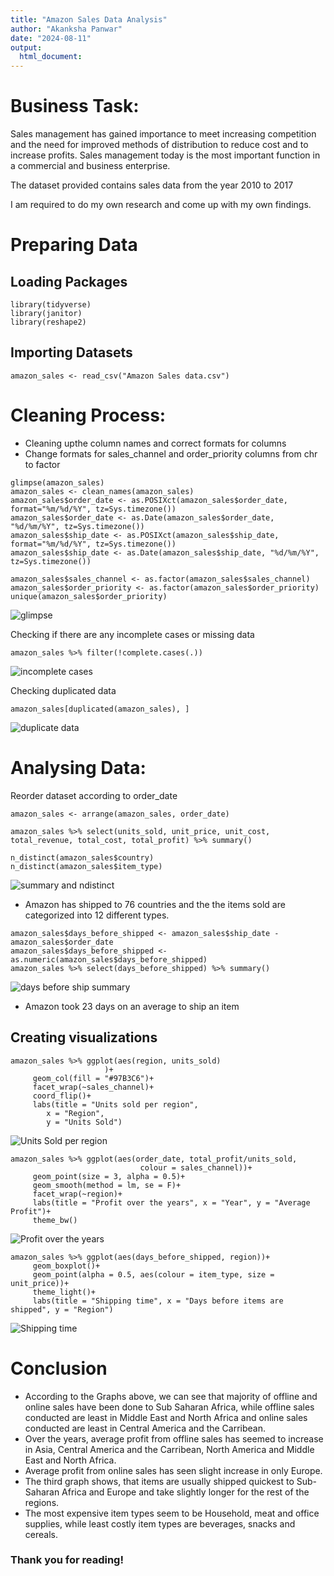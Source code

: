 ```yaml
---
title: "Amazon Sales Data Analysis"
author: "Akanksha Panwar"
date: "2024-08-11"
output:
  html_document:
---
```


# Business Task:

Sales management has gained importance to meet increasing competition and the
need for improved methods of distribution to reduce cost and to increase profits. Sales
management today is the most important function in a commercial and business
enterprise.

The dataset provided contains sales data from the year 2010 to 2017

I am required to do my own research and come up with my own findings.

# Preparing Data

## Loading Packages
```{r}
library(tidyverse)
library(janitor)
library(reshape2)
```

## Importing Datasets
```{r}
amazon_sales <- read_csv("Amazon Sales data.csv")
```

# Cleaning Process:

- Cleaning upthe column names and correct formats for columns
- Change formats for sales_channel and order_priority columns from chr to factor
```{r}
glimpse(amazon_sales)
amazon_sales <- clean_names(amazon_sales)
amazon_sales$order_date <- as.POSIXct(amazon_sales$order_date, format="%m/%d/%Y", tz=Sys.timezone())
amazon_sales$order_date <- as.Date(amazon_sales$order_date, "%d/%m/%Y", tz=Sys.timezone())
amazon_sales$ship_date <- as.POSIXct(amazon_sales$ship_date, format="%m/%d/%Y", tz=Sys.timezone())
amazon_sales$ship_date <- as.Date(amazon_sales$ship_date, "%d/%m/%Y", tz=Sys.timezone())

amazon_sales$sales_channel <- as.factor(amazon_sales$sales_channel)
amazon_sales$order_priority <- as.factor(amazon_sales$order_priority)
unique(amazon_sales$order_priority)
```
![glimpse](https://github.com/user-attachments/assets/06be16fc-64d4-4326-ad5d-fd12e1a48f8d)

Checking if there are any incomplete cases or missing data
```{r}
amazon_sales %>% filter(!complete.cases(.))
```
![incomplete cases](https://github.com/user-attachments/assets/5ad432ed-5cae-40d9-93ee-27ad9120a9f9)

Checking duplicated data 
```{r}
amazon_sales[duplicated(amazon_sales), ]
```
![duplicate data](https://github.com/user-attachments/assets/49a1ccb2-3447-420b-92fe-aacff7af5249)

# Analysing Data:

Reorder dataset according to order_date
```{r}
amazon_sales <- arrange(amazon_sales, order_date)
```

```{r}
amazon_sales %>% select(units_sold, unit_price, unit_cost, total_revenue, total_cost, total_profit) %>% summary()

n_distinct(amazon_sales$country)
n_distinct(amazon_sales$item_type)
```
![summary and ndistinct](https://github.com/user-attachments/assets/9af1f335-ed82-4a6a-ab4b-b8d6650e5b09)

- Amazon has shipped to 76 countries and the the items sold are categorized into 12 different types.

```{r}
amazon_sales$days_before_shipped <- amazon_sales$ship_date - amazon_sales$order_date
amazon_sales$days_before_shipped <- as.numeric(amazon_sales$days_before_shipped)
amazon_sales %>% select(days_before_shipped) %>% summary()
```
![days before ship summary](https://github.com/user-attachments/assets/b0aa244e-1d63-45ee-9a31-5b6e4e8da048)

- Amazon took 23 days on an average to ship an item

## Creating visualizations

```{r}
amazon_sales %>% ggplot(aes(region, units_sold)
                     )+
     geom_col(fill = "#97B3C6")+
     facet_wrap(~sales_channel)+
     coord_flip()+
     labs(title = "Units sold per region",
        x = "Region",
        y = "Units Sold")
```
![Units Sold per region](https://github.com/user-attachments/assets/60a58903-1cda-4978-b367-ca680481596b)

```{r}
amazon_sales %>% ggplot(aes(order_date, total_profit/units_sold,
                             colour = sales_channel))+
     geom_point(size = 3, alpha = 0.5)+
     geom_smooth(method = lm, se = F)+
     facet_wrap(~region)+
     labs(title = "Profit over the years", x = "Year", y = "Average Profit")+
     theme_bw()
```
![Profit over the years](https://github.com/user-attachments/assets/018b743f-08cf-4a28-9eb3-84c1a678e2a4)

```{r}
amazon_sales %>% ggplot(aes(days_before_shipped, region))+
     geom_boxplot()+
     geom_point(alpha = 0.5, aes(colour = item_type, size = unit_price))+
     theme_light()+
     labs(title = "Shipping time", x = "Days before items are shipped", y = "Region")
```
![Shipping time](https://github.com/user-attachments/assets/597e3a3f-ffc4-4d9b-84f1-cad489ef5e80)


# Conclusion

* According to the Graphs above, we can see that majority of offline and online sales have been done to Sub Saharan Africa, while offline sales conducted are least in Middle East and North Africa and online sales conducted are least in Central America and the Carribean.
* Over the years, average profit from offline sales has seemed to increase in Asia, Central America and the Carribean, North America and Middle East and North Africa.
* Average profit from online sales has seen slight increase in only Europe.
* The third graph shows, that items are usually shipped quickest to Sub-Saharan Africa and Europe and take slightly longer for the rest of the regions.
* The most expensive item types seem to be Household, meat and office supplies, while least costly item types are beverages, snacks and cereals.

### Thank you for reading!
